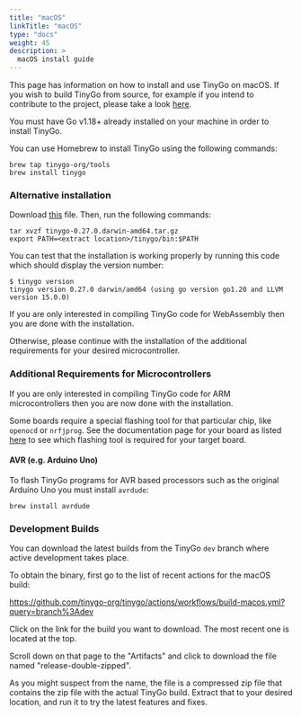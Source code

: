 ```yaml
---
title: "macOS"
linkTitle: "macOS"
type: "docs"
weight: 45
description: >
  macOS install guide
---
```


This page has information on how to install and use TinyGo on macOS. If you wish to build TinyGo from source, for example if you intend to contribute to the project, please take a look [here](../../../docs/guides/build).

You must have Go v1.18+ already installed on your machine in order to install TinyGo.

You can use Homebrew to install TinyGo using the following commands:

```shell
brew tap tinygo-org/tools
brew install tinygo
```

### Alternative installation

Download [this](https://github.com/tinygo-org/tinygo/releases/download/v0.27.0/tinygo0.27.0.darwin-amd64.tar.gz) file. Then, run the following commands:

```shell
tar xvzf tinygo-0.27.0.darwin-amd64.tar.gz
export PATH=<extract location>/tinygo/bin:$PATH
```

You can test that the installation is working properly by running this code which should display the version number:

```shell
$ tinygo version
tinygo version 0.27.0 darwin/amd64 (using go version go1.20 and LLVM version 15.0.0)
```

If you are only interested in compiling TinyGo code for WebAssembly then you are done with the installation.

Otherwise, please continue with the installation of the additional requirements for your desired microcontroller.

### Additional Requirements for Microcontrollers

If you are only interested in compiling TinyGo code for ARM microcontrollers then you are now done with the installation.

Some boards require a special flashing tool for that particular chip, like `openocd` or `nrfjprog`. See the documentation page for your board as listed [here](../../../docs/reference/microcontrollers/) to see which flashing tool is required for your target board.

#### AVR (e.g. Arduino Uno)

To flash TinyGo programs for AVR based processors such as the original Arduino Uno you must install `avrdude`:

```shell
brew install avrdude
```

### Development Builds

You can download the latest builds from the TinyGo `dev` branch where active development takes place.

To obtain the binary, first go to the list of recent actions for the macOS build:

https://github.com/tinygo-org/tinygo/actions/workflows/build-macos.yml?query=branch%3Adev

Click on the link for the build you want to download. The most recent one is located at the top.

Scroll down on that page to the "Artifacts" and click to download the file named "release-double-zipped".

As you might suspect from the name, the file is a compressed zip file that contains the zip file with the actual TinyGo build. Extract that to your desired location, and run it to try the latest features and fixes.
